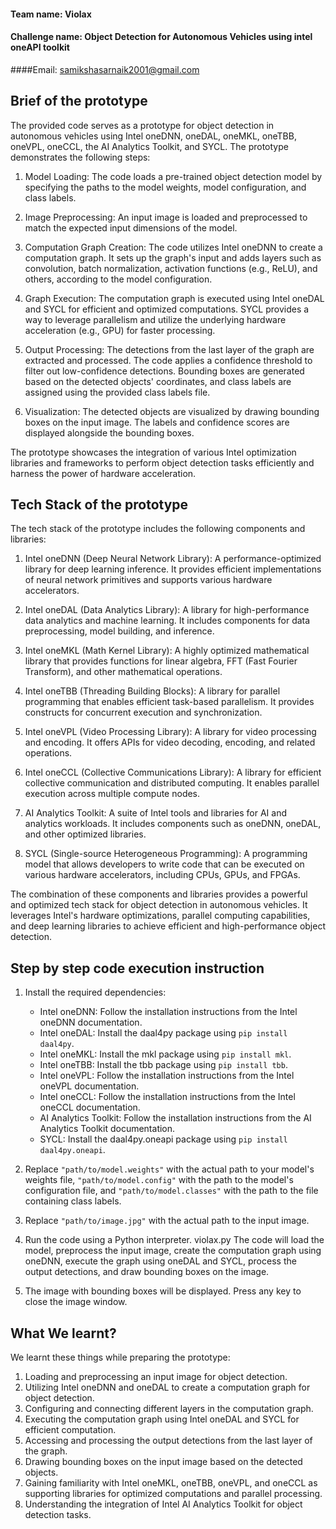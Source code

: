 #### Team name: Violax
#### Challenge name: Object Detection for Autonomous Vehicles using intel oneAPI toolkit
####Email: samikshasarnaik2001@gmail.com

## Brief of the prototype
The provided code serves as a prototype for object detection in autonomous vehicles using Intel oneDNN, oneDAL, oneMKL, oneTBB, oneVPL, oneCCL, the AI Analytics Toolkit, and SYCL. The prototype demonstrates the following steps:

1. Model Loading: The code loads a pre-trained object detection model by specifying the paths to the model weights, model configuration, and class labels.

2. Image Preprocessing: An input image is loaded and preprocessed to match the expected input dimensions of the model.

3. Computation Graph Creation: The code utilizes Intel oneDNN to create a computation graph. It sets up the graph's input and adds layers such as convolution, batch normalization, activation functions (e.g., ReLU), and others, according to the model configuration.

4. Graph Execution: The computation graph is executed using Intel oneDAL and SYCL for efficient and optimized computations. SYCL provides a way to leverage parallelism and utilize the underlying hardware acceleration (e.g., GPU) for faster processing.

5. Output Processing: The detections from the last layer of the graph are extracted and processed. The code applies a confidence threshold to filter out low-confidence detections. Bounding boxes are generated based on the detected objects' coordinates, and class labels are assigned using the provided class labels file.

6. Visualization: The detected objects are visualized by drawing bounding boxes on the input image. The labels and confidence scores are displayed alongside the bounding boxes.

The prototype showcases the integration of various Intel optimization libraries and frameworks to perform object detection tasks efficiently and harness the power of hardware acceleration.

## Tech Stack of the prototype
The tech stack of the prototype includes the following components and libraries:

1. Intel oneDNN (Deep Neural Network Library): A performance-optimized library for deep learning inference. It provides efficient implementations of neural network primitives and supports various hardware accelerators.

2. Intel oneDAL (Data Analytics Library): A library for high-performance data analytics and machine learning. It includes components for data preprocessing, model building, and inference.

3. Intel oneMKL (Math Kernel Library): A highly optimized mathematical library that provides functions for linear algebra, FFT (Fast Fourier Transform), and other mathematical operations.

4. Intel oneTBB (Threading Building Blocks): A library for parallel programming that enables efficient task-based parallelism. It provides constructs for concurrent execution and synchronization.

5. Intel oneVPL (Video Processing Library): A library for video processing and encoding. It offers APIs for video decoding, encoding, and related operations.

6. Intel oneCCL (Collective Communications Library): A library for efficient collective communication and distributed computing. It enables parallel execution across multiple compute nodes.

7. AI Analytics Toolkit: A suite of Intel tools and libraries for AI and analytics workloads. It includes components such as oneDNN, oneDAL, and other optimized libraries.

8. SYCL (Single-source Heterogeneous Programming): A programming model that allows developers to write code that can be executed on various hardware accelerators, including CPUs, GPUs, and FPGAs.

The combination of these components and libraries provides a powerful and optimized tech stack for object detection in autonomous vehicles. It leverages Intel's hardware optimizations, parallel computing capabilities, and deep learning libraries to achieve efficient and high-performance object detection.

## Step by step code execution instruction
1. Install the required dependencies:
   - Intel oneDNN: Follow the installation instructions from the Intel oneDNN documentation.
   - Intel oneDAL: Install the daal4py package using `pip install daal4py`.
   - Intel oneMKL: Install the mkl package using `pip install mkl`.
   - Intel oneTBB: Install the tbb package using `pip install tbb`.
   - Intel oneVPL: Follow the installation instructions from the Intel oneVPL documentation.
   - Intel oneCCL: Follow the installation instructions from the Intel oneCCL documentation.
   - AI Analytics Toolkit: Follow the installation instructions from the AI Analytics Toolkit documentation.
   - SYCL: Install the daal4py.oneapi package using `pip install daal4py.oneapi`.

2. Replace `"path/to/model.weights"` with the actual path to your model's weights file, `"path/to/model.config"` with the path to the model's configuration file, and `"path/to/model.classes"` with the path to the file containing class labels.

3. Replace `"path/to/image.jpg"` with the actual path to the input image.

4. Run the code using a Python interpreter.
   violax.py
The code will load the model, preprocess the input image, create the computation graph using oneDNN, execute the graph using oneDAL and SYCL, process the output detections, and draw bounding boxes on the image.

5. The image with bounding boxes will be displayed. Press any key to close the image window.

## What We learnt?
We learnt these things while preparing the prototype:
1. Loading and preprocessing an input image for object detection.
2. Utilizing Intel oneDNN and oneDAL to create a computation graph for object detection.
3. Configuring and connecting different layers in the computation graph.
4. Executing the computation graph using Intel oneDAL and SYCL for efficient computation.
5. Accessing and processing the output detections from the last layer of the graph.
6. Drawing bounding boxes on the input image based on the detected objects.
7. Gaining familiarity with Intel oneMKL, oneTBB, oneVPL, and oneCCL as supporting libraries for optimized computations and parallel processing.
8. Understanding the integration of Intel AI Analytics Toolkit for object detection tasks.

